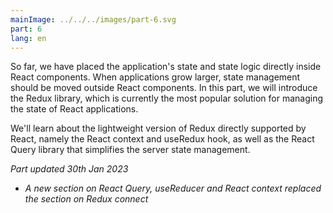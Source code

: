 ```yaml
---
mainImage: ../../../images/part-6.svg
part: 6
lang: en
---
```


<div class="intro">

So far, we have placed the application's state and state logic directly inside React components.
When applications grow larger, state management should be moved outside React components.
In this part, we will introduce the Redux library, which is currently the most popular solution for managing the state of React applications.

We'll learn about the lightweight version of Redux directly supported by React, namely the React context and useRedux hook, as well as the React Query library that simplifies the server state management.

<i>Part updated 30th Jan 2023</i>

- <i>A new section on React Query, useReducer and React context replaced the section on Redux connect</i>

</div>
